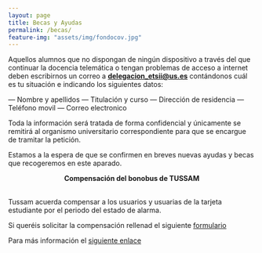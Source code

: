 ```yaml
---
layout: page
title: Becas y Ayudas
permalink: /becas/
feature-img: "assets/img/fondocov.jpg"
---
```


Aquellos alumnos que no dispongan de ningún dispositivo a través del que continuar la docencia telemática o tengan problemas de acceso a internet deben escribirnos un correo a **delegacion_etsii@us.es** contándonos cuál es tu situación e indicando los siguientes datos:

— Nombre y apellidos
— Titulación y curso
— Dirección de residencia
— Teléfono movil
— Correo electronico

Toda la información será tratada de forma confidencial y únicamente se remitirá al organismo universitario correspondiente para que se encargue de tramitar la petición.

Estamos a la espera de que se confirmen en breves nuevas ayudas y becas que recogeremos en este aparado.


<div align="center"><b> Compensación del bonobus de TUSSAM </b></div>
<br>

Tussam acuerda compensar a los usuarios y usuarias de la tarjeta estudiante por el periodo del estado de alarma.


Si queréis solicitar la compensación rellenad el siguiente [formulario](https://www.tussam.es/es/formulario-tarjeta-estudiantes-compensacion)


Para más información el [siguiente enlace](https://t.co/wpUObwtvza?amp=1)
